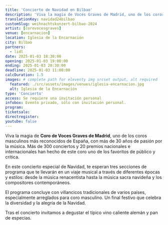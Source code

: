 ```yaml
---
title: 'Concierto de Navidad en Bilbao'
description: 'Viva la magia de Voces Graves de Madrid, uno de los coros masculinos más reconocidos de España, con más de 30 años de pasión por la música.'
translationKey: navidad24bilbao
customSlug: weihnachtskonzert-bilbao-2024
artist: [corovocesgraves]
venue: [encarnacion]
location: Iglesia de la Encarnación
city: Bilbao
partners:
  - lidl
date: 2025-01-03 18:30:00
opening: 2025-01-03 19:00:00
ending: 2025-01-03 20:30:00
deadline: 2025-01-03 11:00:00
calcDuration: 1.5
images: # complete path for eleventy img srcset output, alt required
  featured: ./src/assets/images/venues/iglesia-encarnacion.jpg
  alt: Iglesia de la Encarnación
type: 'Concierto'
access: Se requiere una invitación personal
infobox: Evento privado, sólo con invitación personal.
program:
ticketsale:
directregister:
youtube: false
---
```


Viva la magia de **Coro de Voces Graves de Madrid**, uno de los coros masculinos más reconocidos de España, con más de 30 años de pasión por la música. Más de 300 conciertos y 20 premios nacionales e internacionales han hecho de este coro uno de los favoritos de público y crítica.

En este concierto especial de Navidad, te esperan tres secciones de programa que te llevarán en un viaje musical a través de diferentes épocas y estilos: desde la música renacentista hasta la música sacra navideña y los compositores contemporáneos.

El programa concluye con villancicos tradicionales de varios países, especialmente arreglados para coro masculino. Un final festivo que celebra la diversidad y la alegría de la Navidad.

Tras el concierto invitamos a degustar el típico vino caliente alemán y pan de especias.
